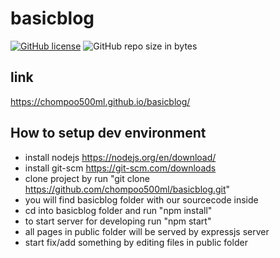 # basicblog

[![GitHub license](https://img.shields.io/github/license/chompoo500ml/basicblog.svg)](https://github.com/chompoo500ml/basicblog/blob/master/LICENSE)
![GitHub repo size in bytes](https://img.shields.io/github/repo-size/chompoo500ml/basicblog.svg)

## link

https://chompoo500ml.github.io/basicblog/

## How to setup dev environment

- install nodejs https://nodejs.org/en/download/
- install git-scm https://git-scm.com/downloads
- clone project by run "git clone https://github.com/chompoo500ml/basicblog.git"
- you will find basicblog folder with our sourcecode inside
- cd into basicblog folder and run "npm install"
- to start server for developing run "npm start"
- all pages in public folder will be served by expressjs server
- start fix/add something by editing files in public folder